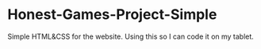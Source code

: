 # Honest-Games-Project-Simple

Simple HTML&CSS for the website. Using this so I can code it on my tablet.
